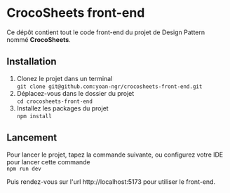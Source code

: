 # CrocoSheets front-end

Ce dépôt contient tout le code front-end du projet de Design Pattern nommé **CrocoSheets**.

## Installation

1. Clonez le projet dans un terminal  
   ```git clone git@github.com:yoan-ngr/crocosheets-front-end.git```
2. Déplacez-vous dans le dossier du projet  
   ```cd crocosheets-front-end```
3. Installez les packages du projet  
   ```npm install```

## Lancement

Pour lancer le projet, tapez la commande suivante, ou configurez votre IDE pour lancer cette commande  
```npm run dev```

Puis rendez-vous sur l'url http://localhost:5173 pour utiliser le front-end.